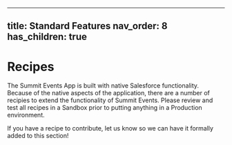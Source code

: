 
---
title: Standard Features
nav_order: 8
has_children: true
---

# Recipes

The Summit Events App is built with native Salesforce functionality. Because of the native aspects of the application, there are a number of recipies to extend the functionality of Summit Events.  Please review and test all recipes in a Sandbox prior to putting anything in a Production environment.

If you have a recipe to contribute, let us know so we can have it formally added to this section!

